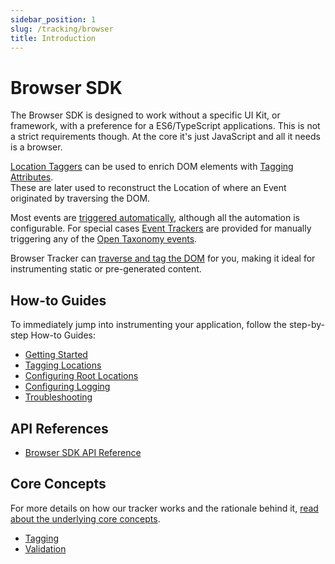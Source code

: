 ```yaml
---
sidebar_position: 1
slug: /tracking/browser
title: Introduction
---
```

# Browser SDK

The Browser SDK is designed to work without a specific UI Kit, or framework, with a preference for a ES6/TypeScript applications. This is not a strict requirements though. At the core it's just JavaScript and all it needs is a browser.

[Location Taggers](/tracking/browser/api-reference/locationTaggers/overview.md) can be used to enrich DOM elements with [Tagging Attributes](/tracking/browser/api-reference/definitions/TaggingAttribute.md).  
These are later used to reconstruct the Location of where an Event originated by traversing the DOM.

Most events are [triggered automatically](/tracking/browser/api-reference/locationTaggers/tagLocation.md#events), although all the automation is configurable. For special cases [Event Trackers](/tracking/browser/api-reference/eventTrackers/overview.md) are provided for manually triggering any of the [Open Taxonomy events](/taxonomy/reference/events/overview.md).

Browser Tracker can [traverse and tag the DOM](/tracking/browser/api-reference/locationTaggers/tagChildren.md) for you, making it ideal for instrumenting static or pre-generated content.

## How-to Guides
To immediately jump into instrumenting your application, follow the step-by-step How-to Guides:
- [Getting Started](/tracking/browser/how-to-guides/getting-started.md)
- [Tagging Locations](/tracking/browser/how-to-guides/tagging-locations.md)
- [Configuring Root Locations](/tracking/browser/how-to-guides/configuring-root-locations.md)
- [Configuring Logging](/tracking/browser/how-to-guides/configuring-logging.md)
- [Troubleshooting](/tracking/browser/how-to-guides/troubleshooting.md)

## API References
- [Browser SDK API Reference](/tracking/browser/api-reference/overview.md)

## Core Concepts
For more details on how our tracker works and the rationale behind it, [read about the underlying core concepts](/tracking/core-concepts/overview.md).

- [Tagging](/tracking/core-concepts/browser/tagging.md)
- [Validation](/tracking/core-concepts/browser/validation.md)
